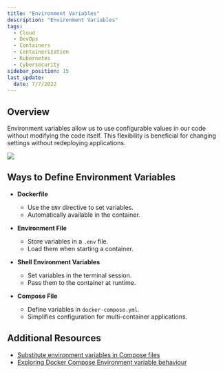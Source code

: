 ```yaml
---
title: "Environment Variables"
description: "Environment Variables"
tags:
  - Cloud
  - DevOps
  - Containers
  - Containerization
  - Kubernetes
  - Cybersecurity
sidebar_position: 15
last_update:
  date: 7/7/2022
---
```


## Overview

Environment variables allow us to use configurable values in our code without modifying the code itself. This flexibility is beneficial for changing settings without redeploying applications.

<div class='img-center'>

![](/img/docs/docker-env-vars.png)

</div>

## Ways to Define Environment Variables

- **Dockerfile**
  - Use the `ENV` directive to set variables.
  - Automatically available in the container.

- **Environment File**
  - Store variables in a `.env` file.
  - Load them when starting a container.

- **Shell Environment Variables**
  - Set variables in the terminal session.
  - Pass them to the container at runtime.

- **Compose File**
  - Define variables in `docker-compose.yml`.
  - Simplifies configuration for multi-container applications.

## Additional Resources

- [Substitute environment variables in Compose files](https://docs.docker.com/compose/environment-variables/)
- [Exploring Docker Compose Environment variable behaviour](https://www.profit4cloud.nl/blog/exploring-docker-compose-environment-variable-behaviour/#:~:text=Environment%20variables%20can%20be%20defined%20in%20the%20Dockerfile.,the%20resulting%20image%20and%20container.)

 

 